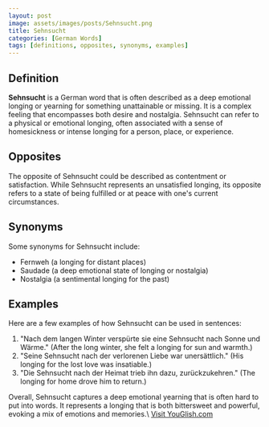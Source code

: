 ```yaml
---
layout: post
image: assets/images/posts/Sehnsucht.png
title: Sehnsucht
categories: [German Words]
tags: [definitions, opposites, synonyms, examples]
---
```


## Definition

**Sehnsucht** is a German word that is often described as a deep emotional longing or yearning for something unattainable or missing. It is a complex feeling that encompasses both desire and nostalgia. Sehnsucht can refer to a physical or emotional longing, often associated with a sense of homesickness or intense longing for a person, place, or experience.

## Opposites

The opposite of Sehnsucht could be described as contentment or satisfaction. While Sehnsucht represents an unsatisfied longing, its opposite refers to a state of being fulfilled or at peace with one's current circumstances.

## Synonyms

Some synonyms for Sehnsucht include:

- Fernweh (a longing for distant places)
- Saudade (a deep emotional state of longing or nostalgia)
- Nostalgia (a sentimental longing for the past)

## Examples

Here are a few examples of how Sehnsucht can be used in sentences:

1. "Nach dem langen Winter verspürte sie eine Sehnsucht nach Sonne und Wärme." (After the long winter, she felt a longing for sun and warmth.)
2. "Seine Sehnsucht nach der verlorenen Liebe war unersättlich." (His longing for the lost love was insatiable.)
3. "Die Sehnsucht nach der Heimat trieb ihn dazu, zurückzukehren." (The longing for home drove him to return.)

Overall, Sehnsucht captures a deep emotional yearning that is often hard to put into words. It represents a longing that is both bittersweet and powerful, evoking a mix of emotions and memories.\ <a id="yg-widget-0" class="youglish-widget" data-query="Sehnsucht" data-lang="german" data-components="8412" data-auto-start="0" data-bkg-color="theme_light" data-title="How%20to%20pronounce%20Sehnsucht%20in%20German"  rel="nofollow" href="https://youglish.com">Visit YouGlish.com</a><script async src="https://youglish.com/public/emb/widget.js" charset="utf-8"></script>
